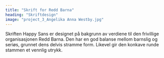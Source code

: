 ```yaml
---
title: "Skrift for Redd Barna"
heading: "Skriftdesign"
image: "project_3_Angelika Anna Westby.jpg"
---
```


Skriften Happy Sans er designet på bakgrunn av verdiene til den frivillige organisasjonen Redd Barna. Den har en god balanse mellom barnslig og seriøs, grunnet dens delvis stramme form. Likevel gir den konkave runde stammen et vennlig utrykk.
